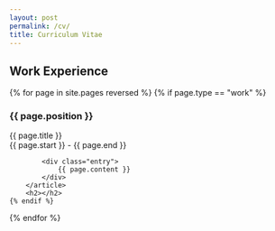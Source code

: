 ```yaml
---
layout: post
permalink: /cv/
title: Curriculum Vitae
---
```


## Work Experience

<div id="archives">
{% for page in site.pages reversed %}
    {% if page.type == "work" %}
        <article class="post">
            <h3>{{ page.position }}</h3>
            <div>
                <p class="author_title">{{ page.title }} <br>{{ page.start }} - {{ page.end }}</p>
            </div>

            <div class="entry">
                {{ page.content }}
            </div> 
        </article>    
        <h2></h2>
    {% endif %}
{% endfor %}
</div>